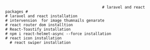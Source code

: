                                                # laravel and react packages #
    # laravel and react installation
    # intervension  for image thumnails genarate
    # react router dom installtion
    # React-Toastify installation
    # npm i react-helmet-async --force installation
    # react icon installation
      # react swiper installation
